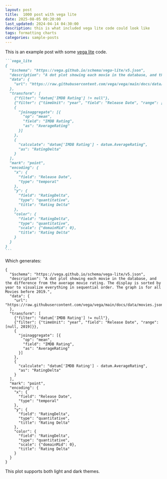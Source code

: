 ```yaml
---
layout: post
title:  1000 post with vega lite
date: 2025-08-05 00:20:00
last_updated: 2024-04-14 04:30:00
description: this is what included vega lite code could look like
tags: formatting charts
categories: sample-posts
---
```


This is an example post with some [vega lite](https://vega.github.io/vega-lite/) code.

````markdown
```vega_lite
{
  "$schema": "https://vega.github.io/schema/vega-lite/v5.json",
  "description": "A dot plot showing each movie in the database, and the difference from the average movie rating. The display is sorted by year to visualize everything in sequential order. The graph is for all Movies before 2019.",
  "data": {
    "url": "https://raw.githubusercontent.com/vega/vega/main/docs/data/movies.json"
  },
  "transform": [
    {"filter": "datum['IMDB Rating'] != null"},
    {"filter": {"timeUnit": "year", "field": "Release Date", "range": [null, 2019]}},
    {
      "joinaggregate": [{
        "op": "mean",
        "field": "IMDB Rating",
        "as": "AverageRating"
      }]
    },
    {
      "calculate": "datum['IMDB Rating'] - datum.AverageRating",
      "as": "RatingDelta"
    }
  ],
  "mark": "point",
  "encoding": {
    "x": {
      "field": "Release Date",
      "type": "temporal"
    },
    "y": {
      "field": "RatingDelta",
      "type": "quantitative",
      "title": "Rating Delta"
    },
    "color": {
      "field": "RatingDelta",
      "type": "quantitative",
      "scale": {"domainMid": 0},
      "title": "Rating Delta"
    }
  }
}
```
````

Which generates:

```vega_lite
{
  "$schema": "https://vega.github.io/schema/vega-lite/v5.json",
  "description": "A dot plot showing each movie in the database, and the difference from the average movie rating. The display is sorted by year to visualize everything in sequential order. The graph is for all Movies before 2019.",
  "data": {
    "url": "https://raw.githubusercontent.com/vega/vega/main/docs/data/movies.json"
  },
  "transform": [
    {"filter": "datum['IMDB Rating'] != null"},
    {"filter": {"timeUnit": "year", "field": "Release Date", "range": [null, 2019]}},
    {
      "joinaggregate": [{
        "op": "mean",
        "field": "IMDB Rating",
        "as": "AverageRating"
      }]
    },
    {
      "calculate": "datum['IMDB Rating'] - datum.AverageRating",
      "as": "RatingDelta"
    }
  ],
  "mark": "point",
  "encoding": {
    "x": {
      "field": "Release Date",
      "type": "temporal"
    },
    "y": {
      "field": "RatingDelta",
      "type": "quantitative",
      "title": "Rating Delta"
    },
    "color": {
      "field": "RatingDelta",
      "type": "quantitative",
      "scale": {"domainMid": 0},
      "title": "Rating Delta"
    }
  }
}
```

This plot supports both light and dark themes.
